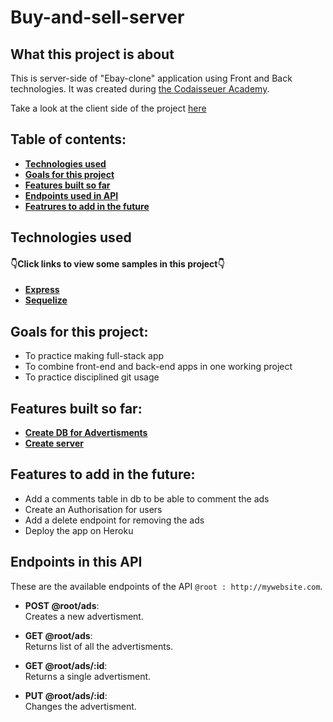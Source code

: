 # Buy-and-sell-server
## What this project is about

This is server-side of "Ebay-clone" application using Front and Back technologies. 
It was created during [the Codaisseuer Academy](https://codaisseur.com/become-a-developer).

Take a look at the client side of the project [here](https://github.com/mnezmah/buy-and-sell-client)

## Table of contents:

- **[Technologies used](#technologies-used)**
- **[Goals for this project](#goals-for-this-project)**
- **[Features built so far](#features-built-so-far)**
- **[Endpoints used in API](#endpoints-in-this-API)**
- **[Featrures to add in the future](#features-to-add-in-the-future)**

## Technologies used

#### 👇Click links to view some samples in this project👇

- **[Express](./db.js)**
- **[Sequelize](./Advertisments/model.js)**

## Goals for this project:

- To practice making full-stack app
- To combine front-end and back-end apps in one working project
- To practice disciplined git usage

## Features built so far:

- **[Create DB for Advertisments](./Advertisments)**
- **[Create server](./index.js)**

## Features to add in the future:

- Add a comments table in db to be able to comment the ads
- Create an Authorisation for users
- Add a delete endpoint for removing the ads
- Deploy the app on Heroku

## Endpoints in this API

These are the available endpoints of the API `@root : http://mywebsite.com`.
* **POST @root/ads**:  
    Creates a new advertisment.
    
* **GET @root/ads**:  
   Returns list of all the advertisments.
    
* **GET @root/ads/:id**:  
    Returns a single advertisment.
    
* **PUT @root/ads/:id**:  
    Changes the advertisment.
    
